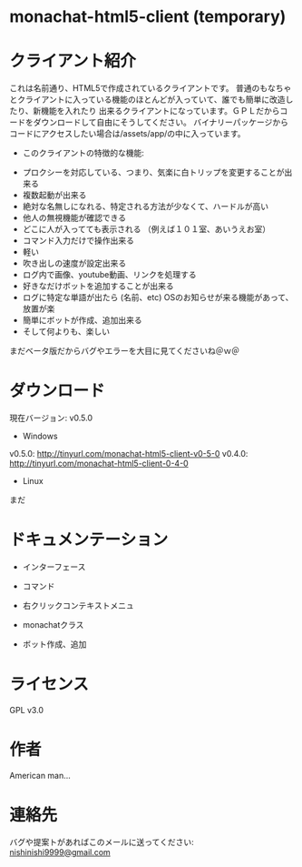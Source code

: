 # monachat-html5-client (temporary)


# クライアント紹介

これは名前通り、HTML5で作成されているクライアントです。
普通のもなちゃとクライアントに入っている機能のほとんどが入っていて、誰でも簡単に改造したり、新機能を入れたり
出来るクライアントになっています。ＧＰＬだからコードをダウンロードして自由にそうしてください。
バイナリーパッケージからコードにアクセスしたい場合は/assets/app/の中に入っています。


* このクライアントの特徴的な機能:

- プロクシーを対応している、つまり、気楽に白トリップを変更することが出来る
- 複数起動が出来る
- 絶対な名無しになれる、特定される方法が少なくて、ハードルが高い
- 他人の無視機能が確認できる
- どこに人が入ってても表示される （例えば１０１室、あいうえお室）
- コマンド入力だけで操作出来る
- 軽い
- 吹き出しの速度が設定出来る
- ログ内で画像、youtube動画、リンクを処理する
- 好きなだけボットを追加することが出来る
- ログに特定な単語が出たら (名前、etc) OSのお知らせが来る機能があって、放置が楽
- 簡単にボットが作成、追加出来る
- そして何よりも、楽しい

まだベータ版だからバグやエラーを大目に見てくださいね＠ｗ＠


# ダウンロード


現在バージョン: v0.5.0


* Windows

v0.5.0: http://tinyurl.com/monachat-html5-client-v0-5-0
v0.4.0: http://tinyurl.com/monachat-html5-client-0-4-0

* Linux

まだ


# ドキュメンテーション

  - インターフェース
  - コマンド
  - 右クリックコンテキストメニュ
  
  - monachatクラス
  - ボット作成、追加


# ライセンス

GPL v3.0


# 作者

American man...


# 連絡先

バグや提案トがあればこのメールに送ってください: nishinishi9999@gmail.com

